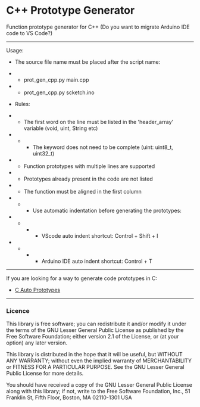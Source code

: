 # C++ Prototype Generator
Function prototype generator for C++ (Do you want to migrate Arduino IDE code to VS Code?)

----

Usage:
- The source file name must be placed after the script name:
- - prot_gen_cpp.py main.cpp
- - prot_gen_cpp.py scketch.ino

- Rules:

- - The first word on the line must be listed in the 'header_array' variable (void, uint, String etc)
- - - The keyword does not need to be complete (uint: uint8_t, uint32_t)

- - Function prototypes with multiple lines are supported

- - Prototypes already present in the code are not listed

- - The function must be aligned in the first column
- - - Use automatic indentation before generating the prototypes:
- - - - VScode auto indent shortcut: Control + Shift + I
- - - - Arduino IDE auto indent shortcut: Control + T
      
----

If you are looking for a way to generate code prototypes in C:

- [C Auto Prototypes](https://marketplace.visualstudio.com/items?itemName=Molitany.c-auto-prototypes)

----

### Licence

This library is free software; you can redistribute it and/or modify it under the terms of the GNU Lesser General Public License as published by the Free Software Foundation; either version 2.1 of the License, or (at your option) any later version.

This library is distributed in the hope that it will be useful, but WITHOUT ANY WARRANTY; without even the implied warranty of MERCHANTABILITY or FITNESS FOR A PARTICULAR PURPOSE. See the GNU Lesser General Public License for more details.

You should have received a copy of the GNU Lesser General Public License along with this library; if not, write to the Free Software Foundation, Inc., 51 Franklin St, Fifth Floor, Boston, MA 02110-1301 USA

